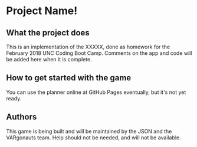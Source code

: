 # Project Name!

## What the project does
This is an implementation of the XXXXX, done as homework for the February 2018 UNC Coding Boot Camp. Comments on the app and code will be added here when it is complete.

## How to get started with the game
You can use the planner online at GitHub Pages eventually, but it's not yet ready.

## Authors
This game is being built and will be maintained by the JSON and the VARgonauts team. Help should not be needed, and will not be available.
